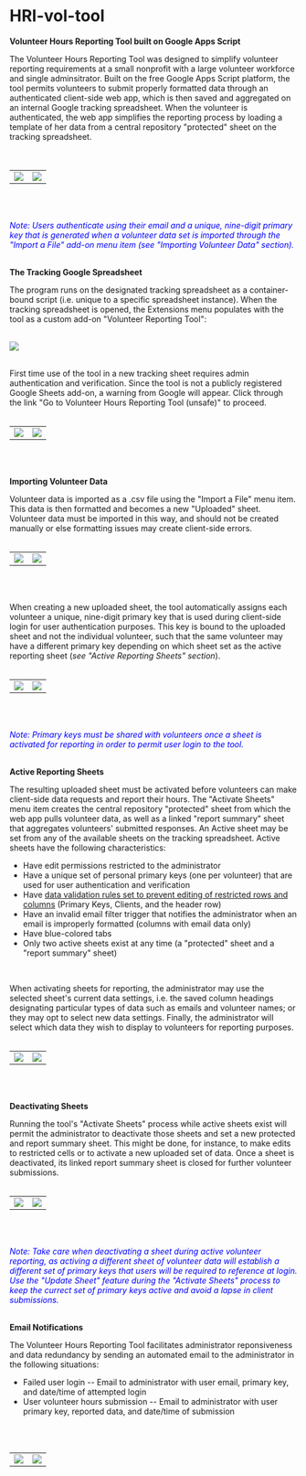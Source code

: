 # HRI-vol-tool
<b>Volunteer Hours Reporting Tool built on Google Apps Script</b>

The Volunteer Hours Reporting Tool was designed to simplify volunteer reporting requirements at a small nonprofit with a large volunteer workforce and single adminsitrator. Built on the free Google Apps Script platform, the tool permits volunteers to submit properly formatted data through an authenticated client-side web app, which is then saved and aggregated on an internal Google tracking spreadsheet.  When the volunteer is authenticated, the web app simplifies the reporting process by loading a template of her data from a central repository "protected" sheet on the tracking spreadsheet.  
<br><br>

<table>
  <tr>
    <td><img src="RDMEpics/clientlogin.png"></img></td>
    <td><img src="RDMEpics/clientlogin2.png"></img></td>
  </tr>
</table>
<br><br>

<i><span style="color:blue">Note: Users authenticate using their email and a unique, nine-digit primary key that is generated when a volunteer data set is imported through the "Import a File" add-on menu item (see "Importing Volunteer Data" section).</i></span>
<br><br>

<b>The Tracking Google Spreadsheet</b>

The program runs on the designated tracking spreadsheet as a container-bound script (i.e. unique to a specific spreadsheet instance). When the tracking spreadsheet is opened, the Extensions menu populates with the tool as a custom add-on "Volunteer Reporting Tool":
<br><br>

<img src="RDMEpics/AddOn.png"></img>
<br><br>

First time use of the tool in a new tracking sheet requires admin authentication and verification. Since the tool is not a publicly registered Google Sheets add-on, a warning from Google will appear.  Click through the link "Go to Volunteer Hours Reporting Tool (unsafe)" to proceed.
<br><br>

<table>
  <tr>
    <td><img src="RDMEpics/Auth1.png"></img></td>
    <td><img src="RDMEpics/Auth2.png"></img></td>
  </tr>
</table>
<br><br>


<b>Importing Volunteer Data</b>

Volunteer data is imported as a .csv file using the "Import a File" menu item.  This data is then formatted and becomes a new "Uploaded" sheet.  Volunteer data must be imported in this way, and should not be created manually or else formatting issues may create client-side errors.
<br><br>

<table>
  <tr>
    <td><img src="RDMEpics/importfile.png"></img></td>
    <td><img src="RDMEpics/formatting.png"></img></td>
  </tr>
</table>
<br><br>

When creating a new uploaded sheet, the tool automatically assigns each volunteer a unique, nine-digit primary key that is used during client-side login for user authentication purposes. This key is bound to the uploaded sheet and not the individual volunteer, such that the same volunteer may have a different primary key depending on which sheet set as the active reporting sheet (<i>see "Active Reporting Sheets" section</i>).  
<br>

<table>
  <tr>
    <td><img src="RDMEpics/uploaded.png"></img></td>
    <td><img src="RDMEpics/pk.png"></img></td>
  </tr>
</table>
<br><br>

<i><span style="color:blue">Note: Primary keys must be shared with volunteers once a sheet is activated for reporting in order to permit user login to the tool.</span></i>
<br><br>


<b>Active Reporting Sheets</b>

The resulting uploaded sheet must be activated before volunteers can make client-side data requests and report their hours. The "Activate Sheets" menu item creates the central repository "protected" sheet from which the web app pulls volunteer data, as well as a linked "report summary" sheet that aggregates volunteers' submitted responses. An Active sheet may be set from any of the available sheets on the tracking spreadsheet. Active sheets have the following characteristics:
<ul>
  <li>Have edit permissions restricted to the administrator</li>
  <li>Have a unique set of personal primary keys (one per volunteer) that are used for user authentication and verification</li>
  <li>Have <a href="RDMEpics/editprotect1.png">data validation rules set to prevent editing of restricted rows and columns</a> (Primary Keys, Clients, and the header row)</li>
  <li>Have an invalid email filter trigger that notifies the administrator when an email is improperly formatted (columns with email data only)</li>
  <li>Have blue-colored tabs</li>
  <li>Only two active sheets exist at any time (a "protected" sheet and a "report summary" sheet)</li>
</ul>
<br>

When activating sheets for reporting, the administrator may use the selected sheet's current data settings, i.e. the saved column headings designating particular types of data such as emails and volunteer names; or they may opt to select new data settings.  Finally, the administrator will select which data they wish to display to volunteers for reporting purposes.
<br><br>

<table>
  <tr>
    <td><img src="RDMEpics/activesheets2.png"></img></td>
    <td><img src="RDMEpics/activesheets3.png"></img></td>
  </tr>
</table>
<br><br> 


<b>Deactivating Sheets</b>

Running the tool's "Activate Sheets" process while active sheets exist will permit the administrator to deactivate those sheets and set a new protected and report summary sheet. This might be done, for instance, to make edits to restricted cells or to activate a new uploaded set of data. Once a sheet is deactivated, its linked report summary sheet is closed for further volunteer submissions.
<br><br>

<table>
  <tr>
    <td><img src="RDMEpics/deactivate1.png"></img></td>
    <td><img src="RDMEpics/deactivate2.png"></img></td>
  </tr>
</table>
<br><br>

<i><span style="color:blue">Note: Take care when deactivating a sheet during active volunteer reporting, as activing a different sheet of volunteer data will establish a different set of primary keys that users will be required to reference at login.  Use the "Update Sheet" feature during the "Activate Sheets" process to keep the currect set of primary keys active and avoid a lapse in client submissions.</i></span>
<br><br>


<b>Email Notifications</b>

The Volunteer Hours Reporting Tool facilitates administrator reponsiveness and data redundancy by sending an automated email to the administrator in the following situations:
<ul>
  <li>Failed user login -- Email to administrator with user email, primary key, and date/time of attempted login</li>
  <li>User volunteer hours submission -- Email to administrator with user primary key, reported data, and date/time of submission</li>
</ul>
<br><br>

<table>
  <tr>
    <td><img src="RDMEpics/email1.png"></img></td>
    <td><img src="RDMEpics/email2.png"></img></td>
  </tr>
</table>
<br><br>

